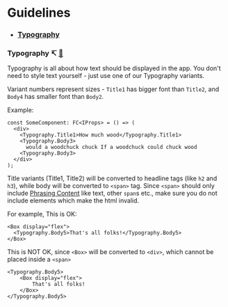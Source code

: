# Guidelines<a id="guidelines"></a>

- ### [Typography](#typography)

### Typography ↸ <a id="typography"></a> [🔼](#guidelines)

Typography is all about how text should be displayed in the app.
You don't need to style text yourself - just use one of our Typography variants.

Variant numbers represent sizes - `Title1` has bigger font than `Title2`, and `Body4` has smaller font than `Body2`.

Example:

```
const SomeComponent: FC<IProps> = () => (
  <div>
    <Typography.Title1>How much wood</Typography.Title1>
    <Typography.Body3>
      would a woodchuck chuck If a woodchuck could chuck wood
    <Typography.Body3>
  </div>
);
```

Title variants (Title1, Title2) will be converted to headline tags (like `h2` and `h3`),
while body will be converted to `<span>` tag. Since `<span>` should only include [Phrasing Content](https://developer.mozilla.org/en-US/docs/Web/Guide/HTML/Content_categories#Phrasing_content) like text, other `span`s etc., make sure you do not include elements which make the html invalid.

For example, This is OK:

```
<Box display="flex">
  <Typography.Body5>That's all folks!</Typography.Body5>
</Box>
```

This is NOT OK, since `<Box>` will be converted to `<div>`, which cannot be placed inside a `<span>`

```
<Typography.Body5>
	<Box display="flex">
		That's all folks!
	</Box>
</Typography.Body5>
```
